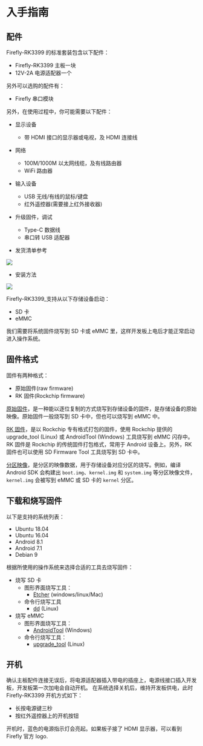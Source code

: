 # 入手指南

## 配件

Firefly-RK3399 的标准套装包含以下配件：

* Firefly-RK3399 主板一块
* 12V-2A 电源适配器一个

另外可以选购的配件有：

* Firefly 串口模块

另外，在使用过程中，你可能需要以下配件：

*    显示设备
     * 带 HDMI 接口的显示器或电视，及 HDMI 连接线
*    网络
     *   100M/1000M 以太网线缆，及有线路由器
     *   WiFi 路由器
*    输入设备
     *   USB 无线/有线的鼠标/键盘
     *   红外遥控器(需要接上红外接收器)
*    升级固件，调试
     *   Type-C 数据线
     *   串口转 USB 适配器

*    发货清单参考

![](img/Firefly-RK3399/started_components.jpg)

* 安装方法

![](img/Firefly-RK3399/started_install.jpg)

Firefly-RK3399_支持从以下存储设备启动：

* SD 卡
* eMMC

我们需要将系统固件烧写到 SD 卡或 eMMC 里，这样开发板上电后才能正常启动进入操作系统。

 <a id="firmware-format"></a>

## 固件格式

固件有两种格式：

- 原始固件(raw firmware)
- RK 固件(Rockchip firmware)

<a id="raw-firmware-format"></a>

[原始固件]，是一种能以逐位复制的方式烧写到存储设备的固件，是存储设备的原始映像。原始固件一般烧写到 SD 卡中，但也可以烧写到 eMMC 中。

<a id="rk-firmware-format"></a>

[RK 固件]，是以 Rockchip 专有格式打包的固件，使用 Rockchip 提供的 upgrade_tool (Linux) 或 AndroidTool (Windows) 工具烧写到 eMMC 闪存中。RK 固件是 Rockchip 的传统固件打包格式，常用于 Android 设备上。另外，RK 固件也可以使用 SD Firmware Tool 工具烧写到 SD 卡中。

<a id="partition-image"></a>

[分区映像]，是分区的映像数据，用于存储设备对应分区的烧写。例如，编译 Android SDK 会构建出 `boot.img`、`kernel.img` 和 `system.img` 等分区映像文件，`kernel.img` 会被写到 eMMC 或 SD 卡的 `kernel` 分区。

## 下载和烧写固件

以下是支持的系统列表：

* Ubuntu 18.04
* Ubuntu 16.04
* Android 8.1
* Android 7.1
* Debian 9

根据所使用的操作系统来选择合适的工具去烧写固件：

- 烧写 SD 卡
  + 图形界面烧写工具：
	* [Etcher] (windows/linux/Mac)
  + 命令行烧写工具
	* [dd] (Linux)
- 烧写 eMMC
  + 图形界面烧写工具：
	* [AndroidTool] (Windows)
  + 命令行烧写工具：
	* [upgrade_tool] (Linux)

## 开机

确认主板配件连接无误后，将电源适配器插入带电的插座上，电源线接口插入开发板，开发板第一次加电会自动开机。 在系统选择关机后，维持开发板供电，此时 Firefly-RK3399 开机方式如下：

*    长按电源键三秒
*    按红外遥控器上的开机按钮

开机时，蓝色的电源指示灯会亮起。如果板子接了 HDMI 显示器，可以看到 Firefly 官方 logo.

[RK 固件]:started.html#rk-firmware-format
[原始固件]:started.html#raw-firmware-format
[分区映像]:started.html#partition-image
[固件类型]:started.html#firmware-format
[Etcher]:upgrade_firmware_sd.html#Etcher
[dd]:upgrade_firmware_sd.html#dd
[AndroidTool]:upgrade_firmware.html#Androidtool
[upgrade_tool]:upgrade_firmware.html#upgrade_and_upgrade_tool